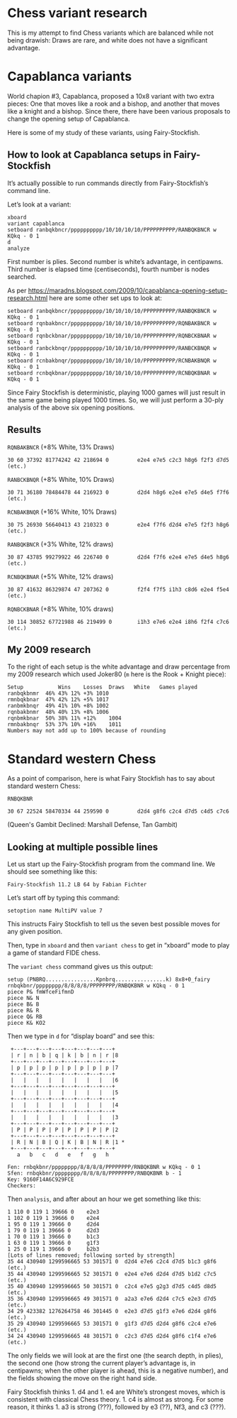 # Chess variant research

This is my attempt to find Chess variants which are balanced while not
being drawish: Draws are rare, and white does not have a significant
advantage.

# Capablanca variants

World chapion #3, Capablanca, proposed a 10x8 variant with two extra
pieces: One that moves like a rook and a bishop, and another that moves
like a knight and a bishop.  Since there, there have been various
proposals to change the opening setup of Capablanca.

Here is some of my study of these variants, using Fairy-Stockfish.

## How to look at Capablanca setups in Fairy-Stockfish

It’s actually possible to run commands directly from Fairy-Stockfish’s
command line.

Let’s look at a variant:

```
xboard
variant capablanca
setboard ranbqkbncr/pppppppppp/10/10/10/10/PPPPPPPPPP/RANBQKBNCR w KQkq - 0 1
d
analyze
```

First number is plies.  Second number is white’s advantage, in centipawns.
Third number is elapsed time (centiseconds), fourth number is nodes searched.

As per 
https://maradns.blogspot.com/2009/10/capablanca-opening-setup-research.html
here are some other set ups to look at:

```
setboard ranbqkbncr/pppppppppp/10/10/10/10/PPPPPPPPPP/RANBQKBNCR w KQkq - 0 1
setboard rqnbakbncr/pppppppppp/10/10/10/10/PPPPPPPPPP/RQNBAKBNCR w KQkq - 0 1
setboard rqnbckbnar/pppppppppp/10/10/10/10/PPPPPPPPPP/RQNBCKBNAR w KQkq - 0 1
setboard ranbckbnqr/pppppppppp/10/10/10/10/PPPPPPPPPP/RANBCKBNQR w KQkq - 0 1
setboard rcnbakbnqr/pppppppppp/10/10/10/10/PPPPPPPPPP/RCNBAKBNQR w KQkq - 0 1
setboard rcnbqkbnar/pppppppppp/10/10/10/10/PPPPPPPPPP/RCNBQKBNAR w KQkq - 0 1
```

Since Fairy Stockfish is deterministic, playing 1000 games will just
result in the same game being played 1000 times.  So, we will just perform
a 30-ply analysis of the above six opening positions.

## Results 

`RQNBAKBNCR` (+8% White, 13% Draws)

```
30 60 37392 81774242 42 218694 0         e2e4 e7e5 c2c3 h8g6 f2f3 d7d5 (etc.)
```

`RANBCKBNQR` (+8% White, 10% Draws)

```
30 71 36180 78484478 44 216923 0         d2d4 h8g6 e2e4 e7e5 d4e5 f7f6 (etc.)
```

`RCNBAKBNQR` (+16% White, 10% Draws)

```
30 75 26930 56640413 43 210323 0         e2e4 f7f6 d2d4 e7e5 f2f3 h8g6 (etc.)
```

`RANBQKBNCR` (+3% White, 12% draws)

```
30 87 43785 99279922 46 226740 0         d2d4 f7f6 e2e4 e7e5 d4e5 h8g6 (etc.)
```

`RCNBQKBNAR` (+5% White, 12% draws)

```
30 87 41632 86329874 47 207362 0         f2f4 f7f5 i1h3 c8d6 e2e4 f5e4 (etc.)
```

`RQNBCKBNAR` (+8% White, 10% draws)

```
30 114 30852 67721988 46 219499 0        i1h3 e7e6 e2e4 i8h6 f2f4 c7c6 (etc.)
```

## My 2009 research

To the right of each setup is the white advantage and draw percentage
from my 2009 research which used Joker80 (`m` here is the Rook + Knight
piece):

```
Setup	        Wins	Losses	Draws	White	Games played
ranbqkbnmr	46%	43%	12%	+3%	1010
rmnbqkbnar	47%	42%	12%	+5%	1017
ranbmkbnqr	49%	41%	10%	+8%	1002
rqnbakbnmr	48%	40%	13%	+8%	1006
rqnbmkbnar	50%	38%	11%	+12%	1004
rmnbakbnqr	53%	37%	10%	+16%	1011
Numbers may not add up to 100% because of rounding
```

# Standard western Chess

As a point of comparison, here is what Fairy Stockfish has to say
about standard western Chess:

`RNBQKBNR`

```
30 67 22524 58470334 44 259590 0         d2d4 g8f6 c2c4 d7d5 c4d5 c7c6
```

(Queen's Gambit Declined: Marshall Defense, Tan Gambit)

## Looking at multiple possible lines

Let us start up the Fairy-Stockfish program from the command line.
We should see something like this:

```
Fairy-Stockfish 11.2 LB 64 by Fabian Fichter
```

Let’s start off by typing this command:

```
setoption name MultiPV value 7
```

This instructs Fairy Stockfish to tell us the seven best possible moves
for any given position.

Then, type in `xboard` and then `variant chess` to get in “xboard” mode
to play a game of standard FIDE chess.

The `variant chess` command gives us this output:

```
setup (PNBRQ................Kpnbrq................k) 8x8+0_fairy 
rnbqkbnr/pppppppp/8/8/8/8/PPPPPPPP/RNBQKBNR w KQkq - 0 1
piece P& fmWfceFifmnD
piece N& N
piece B& B
piece R& R
piece Q& RB
piece K& KO2
```

Then we type in `d` for “display board” and see this:

```
 +---+---+---+---+---+---+---+---+
 | r | n | b | q | k | b | n | r |8  
 +---+---+---+---+---+---+---+---+
 | p | p | p | p | p | p | p | p |7
 +---+---+---+---+---+---+---+---+
 |   |   |   |   |   |   |   |   |6
 +---+---+---+---+---+---+---+---+
 |   |   |   |   |   |   |   |   |5
 +---+---+---+---+---+---+---+---+
 |   |   |   |   |   |   |   |   |4
 +---+---+---+---+---+---+---+---+
 |   |   |   |   |   |   |   |   |3
 +---+---+---+---+---+---+---+---+
 | P | P | P | P | P | P | P | P |2
 +---+---+---+---+---+---+---+---+
 | R | N | B | Q | K | B | N | R |1 *
 +---+---+---+---+---+---+---+---+
   a   b   c   d   e   f   g   h

Fen: rnbqkbnr/pppppppp/8/8/8/8/PPPPPPPP/RNBQKBNR w KQkq - 0 1
Sfen: rnbqkbnr/pppppppp/8/8/8/8/PPPPPPPP/RNBQKBNR b - 1
Key: 9160F14A6C929FCE
Checkers: 
```

Then `analysis`, and after about an hour we get something like this:

```
1 110 0 119 1 39666 0	 e2e3
1 102 0 119 1 39666 0	 e2e4
1 95 0 119 1 39666 0	 d2d4
1 79 0 119 1 39666 0	 d2d3
1 70 0 119 1 39666 0	 b1c3
1 63 0 119 1 39666 0	 g1f3
1 25 0 119 1 39666 0	 b2b3
[Lots of lines removed; following sorted by strength]
35 44 430940 1299596665 53 301571 0	 d2d4 e7e6 c2c4 d7d5 b1c3 g8f6 (etc.)
35 44 430940 1299596665 52 301571 0	 e2e4 e7e6 d2d4 d7d5 b1d2 c7c5 (etc.)
35 40 430940 1299596665 50 301571 0	 c2c4 e7e5 g2g3 d7d5 c4d5 d8d5 (etc.)
35 36 430940 1299596665 49 301571 0	 a2a3 e7e6 d2d4 c7c5 e2e3 d7d5 (etc.)
34 29 423382 1276264758 46 301445 0	 e2e3 d7d5 g1f3 e7e6 d2d4 g8f6 (etc.)
35 29 430940 1299596665 53 301571 0	 g1f3 d7d5 d2d4 g8f6 c2c4 e7e6 (etc.)
34 24 430940 1299596665 48 301571 0	 c2c3 d7d5 d2d4 g8f6 c1f4 e7e6 (etc.)
```

The only fields we will look at are the first one (the search depth, in 
plies), the second one (how strong the current player’s advantage is, in 
centipawns; when the other player is ahead, this is a negative number),
and the fields showing the move on the right hand side.

Fairy Stockfish thinks 1. d4 and 1. e4 are White’s strongest moves,
which is consistent with classical Chess theory.  1. c4 is almost as 
strong.  For some reason, it thinks 1. a3 is strong (???), followed by
e3 (??), Nf3, and c3 (???).

